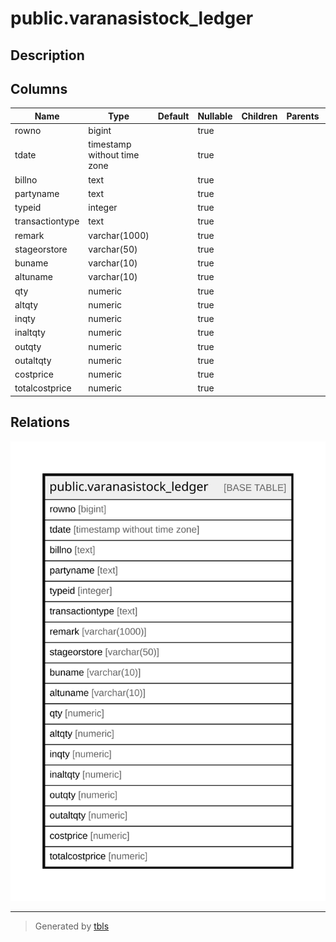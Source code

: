 # public.varanasistock_ledger

## Description

## Columns

| Name | Type | Default | Nullable | Children | Parents | Comment |
| ---- | ---- | ------- | -------- | -------- | ------- | ------- |
| rowno | bigint |  | true |  |  |  |
| tdate | timestamp without time zone |  | true |  |  |  |
| billno | text |  | true |  |  |  |
| partyname | text |  | true |  |  |  |
| typeid | integer |  | true |  |  |  |
| transactiontype | text |  | true |  |  |  |
| remark | varchar(1000) |  | true |  |  |  |
| stageorstore | varchar(50) |  | true |  |  |  |
| buname | varchar(10) |  | true |  |  |  |
| altuname | varchar(10) |  | true |  |  |  |
| qty | numeric |  | true |  |  |  |
| altqty | numeric |  | true |  |  |  |
| inqty | numeric |  | true |  |  |  |
| inaltqty | numeric |  | true |  |  |  |
| outqty | numeric |  | true |  |  |  |
| outaltqty | numeric |  | true |  |  |  |
| costprice | numeric |  | true |  |  |  |
| totalcostprice | numeric |  | true |  |  |  |

## Relations

![er](public.varanasistock_ledger.svg)

---

> Generated by [tbls](https://github.com/k1LoW/tbls)

